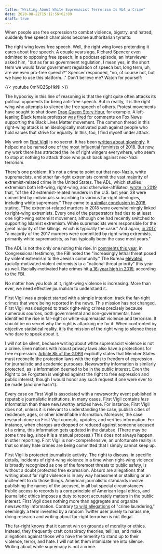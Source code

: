 ```yaml
---
title: "Writing About White Supremacist Terrorism Is Not a Crime"
date: 2020-08-22T15:12:56+02:00
draft: true
---
```


When people use free expression to combat violence, bigotry, and hatred, suddenly free speech champions become authoritarian tyrants.

<!--more-->

The right wing loves free speech. Well, the right wing loves pretending it cares about free speech. A couple years ago, Richard Spencer even admitted to opposing free speech. In a podcast episode, an interviewer asked him, "but as far as government regulation, I mean yes, in the short term we would favor government regulation of speech but, long term, uh, are we even pro-free speech?" Spencer responded, "no, of course not, but we have to use this platform..." Don't believe me? Watch for yourself:

{{< youtube 0mNQ2SpHkNI >}}

The hypocrisy in this line of reasoning is that the right quite often attacks its political opponents for being anti-free speech. But in reality, it is the right wing who attempts to silence the free speech of others. Protest movements have sought to shut down [Drag Queen Story Hour](https://www.theguardian.com/books/2019/aug/07/protest-seeks-to-stop-us-libraries-supporting-drag-queen-story-hour), for example. A left-leaning Black female professor [was fired](https://www.washingtonpost.com/news/morning-mix/wp/2017/06/26/professor-fired-after-defending-blacks-only-event-on-fox-news-i-was-publicly-lynched-she-says/?noredirect=on&utm_term=.1fbaee340420) for comments on Fox News supporting the Black Lives Matter movement. The common thread in this right-wing attack is an ideologically motivated push against people who hold values that strive for equality. In this, too, I find myself under attack.

My work on [First Vigil](https://first-vigil.com) is no secret. It has been [written about glowingly](https://www.vice.com/en_us/article/mbyvjn/the-data-scientist-tracking-americas-white-supremacists-emily-gorcenski-first-vigil). It helped me be named one of [the most influential feminists of 2018](https://www.bitchmedia.org/article/2018-bitch-50). But now, my work there has attracted the ire of right wingers everywhere, who seem to stop at nothing to attack those who push back against neo-Nazi terrorism.

There's one problem. It's not a crime to point out that neo-Nazis, white supremacists, and other far-right extremists commit the vast majority of extremist-related crime in the United States. The ADL, which studies extremism both left-wing, right-wing, and otherwise-affiliated, [wrote in 2019](https://www.adl.org/news/press-releases/adl-report-right-wing-extremists-killed-38-people-in-2019-far-surpassing-all) that, "of the 42 extremist-related murders in the U.S. last year, 38 were committed by individuals subscribing to various far-right ideologies, including white supremacy." They came to [a similar conclusion in 2018](https://www.adl.org/murder-and-extremism-2018), stating, "The extremist-related murders in 2018 were overwhelmingly linked to right-wing extremists.  Every one of the perpetrators had ties to at least one right-wing extremist movement, although one had recently switched to supporting Islamist extremism. White supremacists were responsible for the great majority of the killings, which is typically the case." And again, [in 2017](https://www.adl.org/resources/reports/murder-and-extremism-in-the-united-states-in-2017), "a majority of the 2017 murders were committed by right-wing extremists, primarily white supremacists, as has typically been the case most years."

The ADL is not the only one noting this rise. In [comments this year](https://www.fbi.gov/news/testimony/confronting-the-rise-in-anti-semitic-domestic-terrorism), in Congressional testimony, the FBI noted the "increasingly lethal threat posed by violent extremism to the Jewish community." The Bureau [elevated](https://www.cbsnews.com/news/racially-motivated-violent-extremism-isis-national-threat-priority-fbi-director-christopher-wray/) racially-motivated violent extremists to a "national threat priority" this year as well. Racially-motivated hate crimes hit [a 16-year high in 2019](https://www.nytimes.com/2019/11/12/us/hate-crimes-fbi-report.html), according to the FBI.

No matter how you look at it, right-wing violence is increasing. More than ever, we need effective journalism to understand it.

First Vigil was a project started with a simple intention: track the far-right crimes that were being reported in the news. This mission has not changed. First Vigil was designed to track right-wing crimes precisely because numerous sources, both governmental and non-governmental, have identified the rise in far-right or white-supremacist violence and terrorism. It should be no secret why the right is attacking me for it. When confronted by objective statistical reality, it is the mission of the right wing to silence those who dare to speak about it.

I will not be silent, because writing about white supremacist violence is not a crime. Even nations with robust privacy laws also have a protections for free expression. [Article 85 of the GDPR](https://gdpr-info.eu/art-85-gdpr/) explicitly states that Member States must reconcile the protection laws with the right to freedom of expression for journalistic and academic purposes. Newsworthy information is similarly protected, as is information deemed to be in the public interest. Even the Right to be Forgotten is weighed against the right to free expression and public interest; though I would honor any such request if one were ever to be made (and one hasn't).

Every case on First Vigil is associated with a newsworthy event published in reputable journalistic institutions. In many cases, First Vigil contains _less_ information than these newsworthy articles have. For instance, First Vigil does not, unless it is relevant to understanding the case, publish cities of residence, ages, or other identifiable information. Moreover, the case research done on First Vigil corrects, updates, and verifies information. For instance, when charges are dropped or reduced against someone accused of a crime, this information gets updated in the databse. (There may be some time lag, since it is a manual process.) This does not always happen in other reporting. First Vigil is non-comprehensive; an unfortunate reality is that so many hate crimes are being committed that I simply cannot keep up.

First Vigil is protected journalistic activity. The right to discuss, in specific details, incidents of right-wing violence in a time when right-wing violence is broadly recognized as one of the foremost threats to public safety, is without a doubt protected free expression. Absurd are allegations that writing about far right violence is in any way harassment or stalking or an incitement to do those things. American journalistic standards involve publishing the names of the accused, in all but special circumstances. Public access to records is a core principle of American legal ethics, and journalistic ethics imposes a duty to report accurately matters in the public interest. First Vigil does nothing more than aggregate and organize newsworthy information. Contrary [to wild allegations](https://web.archive.org/web/20200819081415/https://thepostmillennial.com/antifa-doxxer-solicits-twitter-users-for-identities-of-trump-boat-parade-participants) of "crime laundering," seemingly a term invented by a random Twitter user purely to harass me, doing research and writing about far-right terrorism is not illegal.

The far-right knows that it cannot win on grounds of morality or ethics. Instead, they frequently craft conspiracy theories, tell lies, and make allegations against those who have the temerity to stand up to their violence, terror, and hate. I will not let them intimidate me into silence. Writing about white supremacy is not a crime.
